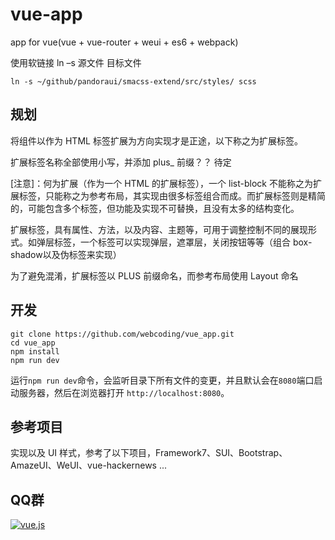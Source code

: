 # vue-app

app for vue(vue + vue-router + weui + es6 + webpack)

使用软链接 ln –s 源文件 目标文件

```
ln -s ~/github/pandoraui/smacss-extend/src/styles/ scss
```

## 规划

将组件以作为 HTML 标签扩展为方向实现才是正途，以下称之为扩展标签。

扩展标签名称全部使用小写，并添加 plus_ 前缀？？ 待定

[注意]：何为扩展（作为一个 HTML 的扩展标签），一个 list-block 不能称之为扩展标签，只能称之为参考布局，其实现由很多标签组合而成。而扩展标签则是精简的，可能包含多个标签，但功能及实现不可替换，且没有太多的结构变化。

扩展标签，具有属性、方法，以及内容、主题等，可用于调整控制不同的展现形式。如弹层标签，一个标签可以实现弹层，遮罩层，关闭按钮等等（组合 box-shadow以及伪标签来实现）

为了避免混淆，扩展标签以 PLUS 前缀命名，而参考布局使用 Layout 命名

## 开发

```
git clone https://github.com/webcoding/vue_app.git
cd vue_app
npm install
npm run dev
```
运行`npm run dev`命令，会监听目录下所有文件的变更，并且默认会在`8080`端口启动服务器，然后在浏览器打开 `http://localhost:8080`。

## 参考项目

实现以及 UI 样式，参考了以下项目，Framework7、SUI、Bootstrap、AmazeUI、WeUI、vue-hackernews ...

## QQ群

<a target="_blank" href="http://shang.qq.com/wpa/qunwpa?idkey=c735b2b5e7d83d2043584e78d1c9d0475f6064e82701ec01ed28e7aa163946ea"><img border="0" src="http://pub.idqqimg.com/wpa/images/group.png" alt="vue.js" title="vue.js"></a>
